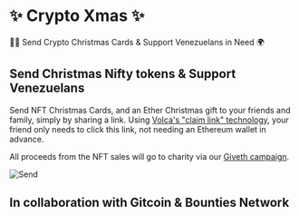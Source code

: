 # ✨ Crypto Xmas ✨

🎅🏾 Send Crypto Christmas Cards & Support Venezuelans in Need 🌍

## Send Christmas Nifty tokens & Support Venezuelans

Send NFT Christmas Cards, and an Ether Christmas gift to your friends and family, simply by sharing a link. Using [Volca's "claim link" technology](https://volca.tech/), your friend only needs to click this link, not needing an Ethereum wallet in advance.

All proceeds from the NFT sales will go to charity via our [Giveth campaign](https://release.giveth.io/campaigns/5c05357a4a1382778fc07cef).

![Send](https://raw.githubusercontent.com/VolcaTech/cryptoxmas.xyz/master/public/cryptoxmas_repo_cover.png)

## In collaboration with Gitcoin & Bounties Network

